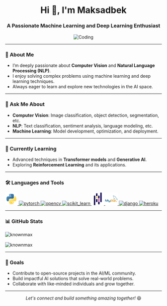 <h1 align="center">Hi 👋, I'm Maksadbek</h1>
<h3 align="center">A Passionate Machine Learning and Deep Learning Enthusiast</h3>

<div align="center">
  <img align="center" alt="Coding" width="400" src="https://rvitsystems.com/wp-content/uploads/2022/06/ai-rvit.gif">
</div>

---

### 🔭 **About Me**
- I’m deeply passionate about **Computer Vision** and **Natural Language Processing (NLP)**.
- I enjoy solving complex problems using machine learning and deep learning techniques.
- Always eager to learn and explore new technologies in the AI space.

---

### 💬 **Ask Me About**
- **Computer Vision**: Image classification, object detection, segmentation, etc.
- **NLP**: Text classification, sentiment analysis, language modeling, etc.
- **Machine Learning**: Model development, optimization, and deployment.

---

### 🌱 **Currently Learning**
- Advanced techniques in **Transformer models** and **Generative AI**.
- Exploring **Reinforcement Learning** and its applications.

---

### 🛠️ **Languages and Tools**
<p align="left">
  <a href="https://www.python.org" target="_blank" rel="noreferrer">
    <img src="https://raw.githubusercontent.com/devicons/devicon/master/icons/python/python-original.svg" alt="python" width="40" height="40"/>
  </a>
  <a href="https://pytorch.org/" target="_blank" rel="noreferrer">
    <img src="https://www.vectorlogo.zone/logos/pytorch/pytorch-icon.svg" alt="pytorch" width="40" height="40"/>
  </a>
  <a href="https://opencv.org/" target="_blank" rel="noreferrer">
    <img src="https://www.vectorlogo.zone/logos/opencv/opencv-icon.svg" alt="opencv" width="40" height="40"/>
  </a>
  <a href="https://scikit-learn.org/" target="_blank" rel="noreferrer">
    <img src="https://upload.wikimedia.org/wikipedia/commons/0/05/Scikit_learn_logo_small.svg" alt="scikit_learn" width="40" height="40"/>
  </a>
  <a href="https://pandas.pydata.org/" target="_blank" rel="noreferrer">
    <img src="https://raw.githubusercontent.com/devicons/devicon/2ae2a900d2f041da66e950e4d48052658d850630/icons/pandas/pandas-original.svg" alt="pandas" width="40" height="40"/>
  </a>
  <a href="https://www.mysql.com/" target="_blank" rel="noreferrer">
    <img src="https://raw.githubusercontent.com/devicons/devicon/master/icons/mysql/mysql-original-wordmark.svg" alt="mysql" width="40" height="40"/>
  </a>
  <a href="https://www.djangoproject.com/" target="_blank" rel="noreferrer">
    <img src="https://cdn.worldvectorlogo.com/logos/django.svg" alt="django" width="40" height="40"/>
  </a>
  <a href="https://heroku.com" target="_blank" rel="noreferrer">
    <img src="https://www.vectorlogo.zone/logos/heroku/heroku-icon.svg" alt="heroku" width="40" height="40"/>
  </a>
</p>

---

### 📊 **GitHub Stats**
<p align="left">
  <img align="center" src="https://github-readme-stats.vercel.app/api/top-langs?username=knownmax&show_icons=true&locale=en&layout=compact" alt="knownmax" />
</p>

<p align="left">
  <img align="center" src="https://github-readme-stats.vercel.app/api?username=knownmax&show_icons=true&locale=en" alt="knownmax" />
</p>

---

### 🎯 **Goals**
- Contribute to open-source projects in the AI/ML community.
- Build impactful AI solutions that solve real-world problems.
- Collaborate with like-minded individuals and grow together.

---

<p align="center"> 
  <i>Let's connect and build something amazing together!</i> 😄
</p>
